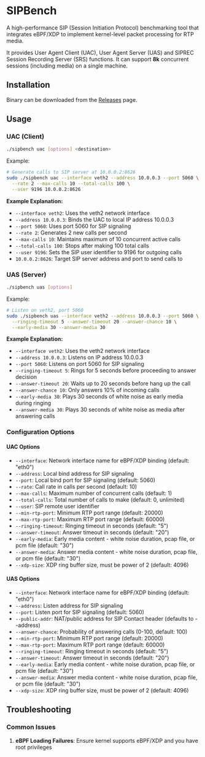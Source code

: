 # SIPBench

A high-performance SIP (Session Initiation Protocol) benchmarking tool that integrates eBPF/XDP to implement kernel-level packet processing for RTP media.

It provides User Agent Client (UAC), User Agent Server (UAS) and SIPREC Session Recording Server (SRS) functions. It can support **8k** concurrent sessions (including media) on a single machine.

## Installation

Binary can be downloaded from the [Releases](https://github.com/novartc/sipbench/releases) page.

## Usage

### UAC (Client)

```bash
./sipbench uac [options] <destination>
```

Example:
```bash
# Generate calls to SIP server at 10.0.0.2:8626
sudo ./sipbench uac --interface veth2 --address 10.0.0.3 --port 5060 \
  --rate 2 --max-calls 10 --total-calls 100 \
  --user 9196 10.0.0.2:8626
```

**Example Explanation:**
- `--interface veth2`: Uses the veth2 network interface
- `--address 10.0.0.3`: Binds the UAC to local IP address 10.0.0.3
- `--port 5060`: Uses port 5060 for SIP signaling
- `--rate 2`: Generates 2 new calls per second
- `--max-calls 10`: Maintains maximum of 10 concurrent active calls
- `--total-calls 100`: Stops after making 100 total calls
- `--user 9196`: Sets the SIP user identifier to 9196 for outgoing calls
- `10.0.0.2:8626`: Target SIP server address and port to send calls to

### UAS (Server)

```bash
./sipbench uas [options]
```

Example:
```bash
# Listen on veth2, port 5060
sudo ./sipbench uas --interface veth2 --address 10.0.0.3 --port 5060 \
  --ringing-timeout 5 --answer-timeout 20 --answer-chance 10 \
  --early-media 30 --answer-media 30
```

**Example Explanation:**
- `--interface veth2`: Uses the veth2 network interface
- `--address 10.0.0.3`: Listens on IP address 10.0.0.3
- `--port 5060`: Listens on port 5060 for SIP signaling
- `--ringing-timeout 5`: Rings for 5 seconds before proceeding to answer decision
- `--answer-timeout 20`: Waits up to 20 seconds before hang up the call
- `--answer-chance 10`: Only answers 10% of incoming calls
- `--early-media 30`: Plays 30 seconds of white noise as early media during ringing
- `--answer-media 30`: Plays 30 seconds of white noise as media after answering calls

### Configuration Options

#### UAC Options
- `--interface`: Network interface name for eBPF/XDP binding (default: "eth0")
- `--address`: Local bind address for SIP signaling
- `--port`: Local bind port for SIP signaling (default: 5060)
- `--rate`: Call rate in calls per second (default: 10)
- `--max-calls`: Maximum number of concurrent calls (default: 1)
- `--total-calls`: Total number of calls to make (default: 0, unlimited)
- `--user`: SIP remote user identifier
- `--min-rtp-port`: Minimum RTP port range (default: 20000)
- `--max-rtp-port`: Maximum RTP port range (default: 60000)
- `--ringing-timeout`: Ringing timeout in seconds (default: "5")
- `--answer-timeout`: Answer timeout in seconds (default: "20")
- `--early-media`: Early media content - white noise duration, pcap file, or pcm file (default: "30")
- `--answer-media`: Answer media content - white noise duration, pcap file, or pcm file (default: "30")
- `--xdp-size`: XDP ring buffer size, must be power of 2 (default: 4096)

#### UAS Options
- `--interface`: Network interface name for eBPF/XDP binding (default: "eth0")
- `--address`: Listen address for SIP signaling
- `--port`: Listen port for SIP signaling (default: 5060)
- `--public-addr`: NAT/public address for SIP Contact header (defaults to --address)
- `--answer-chance`: Probability of answering calls (0-100, default: 100)
- `--min-rtp-port`: Minimum RTP port range (default: 20000)
- `--max-rtp-port`: Maximum RTP port range (default: 60000)
- `--ringing-timeout`: Ringing timeout in seconds (default: "5")
- `--answer-timeout`: Answer timeout in seconds (default: "20")
- `--early-media`: Early media content - white noise duration, pcap file, or pcm file (default: "30")
- `--answer-media`: Answer media content - white noise duration, pcap file, or pcm file (default: "30")
- `--xdp-size`: XDP ring buffer size, must be power of 2 (default: 4096)

## Troubleshooting

### Common Issues

1. **eBPF Loading Failures**: Ensure kernel supports eBPF/XDP and you have root privileges
